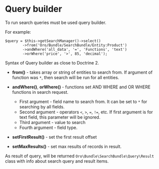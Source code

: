 Query builder
====================

To run search queries must be used query builder.

For example:
```
$query = $this->getSearchManager()->select()
        ->from('Oro/Bundle/SearchBundle/Entity:Product')
        ->andWhere('all_data', '=', 'Functions', 'text')
        ->orWhere('price', '>', 85, 'decimal');
```
Syntax of Query builder as close to Doctrine 2.

* **from()** - takes array or string of entities to search from. If argument of function was `*`,
then search will be run for all entities.

* **andWhere()**, **orWhere()** - functions set AND WHERE and OR WHERE functions in search request.
    * First argument - field name to search from. It can be set to `*` for searching by all fields.
    * Second argument - operators `<`, `>`, `=`, `!=`, etc. If first argument is for text field, this parameter will be ignored.
    * Third argument - value to search
    * Fourth argument - field type.

* **setFirstResult()** - set the first result offset

* **setMaxResults()** - set max results of records in result.

As result of query, will be returned `Oro\Bundle\SearchBundle\Query\Result` class
with info about search query and result items.